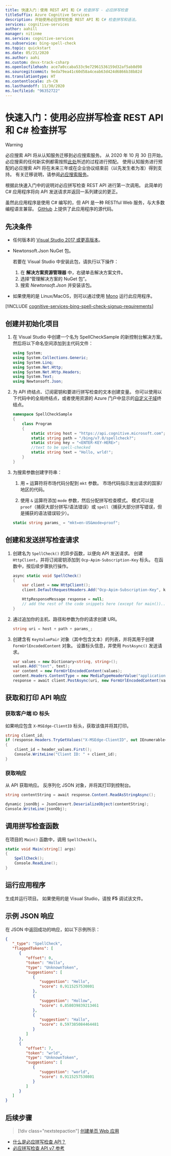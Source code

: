 ```yaml
---
title: 快速入门：使用 REST API 和 C# 检查拼写 - 必应拼写检查
titleSuffix: Azure Cognitive Services
description: 开始使用必应拼写检查 REST API 和 C# 检查拼写和语法。
services: cognitive-services
author: aahill
manager: nitinme
ms.service: cognitive-services
ms.subservice: bing-spell-check
ms.topic: quickstart
ms.date: 05/21/2020
ms.author: aahi
ms.custom: devx-track-csharp
ms.openlocfilehash: ace7a0ccaba533c9e72961536159d32af5ab8d98
ms.sourcegitcommit: 9eda79ea41c60d58a4ceab63d424d6866b38b82d
ms.translationtype: HT
ms.contentlocale: zh-CN
ms.lasthandoff: 11/30/2020
ms.locfileid: "96352722"
---
```

# <a name="quickstart-check-spelling-with-the-bing-spell-check-rest-api-and-c"></a>快速入门：使用必应拼写检查 REST API 和 C# 检查拼写

> [!WARNING]
> 必应搜索 API 将从认知服务迁移到必应搜索服务。 从 2020 年 10 月 30 日开始，必应搜索的任何新实例都需按照[此处](/bing/search-apis/bing-web-search/create-bing-search-service-resource)所述的过程进行预配。
> 使用认知服务进行预配的必应搜索 API 将在未来三年或在企业协议结束前（以先发生者为准）得到支持。
> 有关迁移说明，请参阅[必应搜索服务](/bing/search-apis/bing-web-search/create-bing-search-service-resource)。

根据此快速入门中的说明对必应拼写检查 REST API 进行第一次调用。 此简单的 C# 应用程序将向 API 发送请求并返回一系列建议的更正。 

虽然此应用程序是使用 C# 编写的，但 API 是一种 RESTful Web 服务，与大多数编程语言兼容。 [GitHub](https://github.com/Azure-Samples/cognitive-services-REST-api-samples/blob/master/dotnet/Search/BingAutosuggestv7.cs) 上提供了此应用程序的源代码。

## <a name="prerequisites"></a>先决条件

* 任何版本的 [Visual Studio 2017 或更高版本](https://www.visualstudio.com/downloads/)。
* Newtonsoft.Json NuGet 包。 
     
   若要在 Visual Studio 中安装此包，请执行以下操作：

     1. 在 **解决方案资源管理器** 中，右键单击解决方案文件。
     1. 选择“管理解决方案的 NuGet 包”。
     1. 搜索 *Newtonsoft.Json* 并安装该包。

* 如果使用的是 Linux/MacOS，则可以通过使用 [Mono](https://www.mono-project.com/) 运行此应用程序。

[!INCLUDE [cognitive-services-bing-spell-check-signup-requirements](../../../../includes/cognitive-services-bing-spell-check-signup-requirements.md)]

## <a name="create-and-initialize-a-project"></a>创建并初始化项目

1. 在 Visual Studio 中创建一个名为 SpellCheckSample 的新控制台解决方案。 然后将以下命名空间添加到主代码文件：
    
    ```csharp
    using System;
    using System.Collections.Generic;
    using System.Linq;
    using System.Net.Http;
    using System.Net.Http.Headers;
    using System.Text;
    using Newtonsoft.Json;
    ```

2. 为 API 终结点、订阅密钥和要进行拼写检查的文本创建变量。 你可以使用以下代码中的全局终结点，或者使用资源的 Azure 门户中显示的[自定义子域](../../../cognitive-services/cognitive-services-custom-subdomains.md)终结点。

    ```csharp
    namespace SpellCheckSample
    {
        class Program
        {
            static string host = "https://api.cognitive.microsoft.com";
            static string path = "/bing/v7.0/spellcheck?";
            static string key = "<ENTER-KEY-HERE>";
            //text to be spell-checked
            static string text = "Hollo, wrld!";
        }
    }
    ```

3. 为搜索参数创建字符串： 

   1. 用 `=` 运算符将市场代码分配到 `mkt` 参数。 市场代码指示发出请求的国家/地区的代码。 

   1. 使用 `&` 运算符添加 `mode` 参数，然后分配拼写检查模式。 模式可以是 `proof`（捕获大部分拼写/语法错误）或 `spell`（捕获大部分拼写错误，但是捕获的语法错误较少）。
    
    ```csharp
    static string params_ = "mkt=en-US&mode=proof";
    ```

## <a name="create-and-send-a-spell-check-request"></a>创建和发送拼写检查请求

1. 创建名为 `SpellCheck()` 的异步函数，以便向 API 发送请求。 创建 `HttpClient`，并将订阅密钥添加到 `Ocp-Apim-Subscription-Key` 标头。 在函数中，按后续步骤执行操作。

    ```csharp
    async static void SpellCheck()
    {
        var client = new HttpClient();
        client.DefaultRequestHeaders.Add("Ocp-Apim-Subscription-Key", key);

        HttpResponseMessage response = null;
        // add the rest of the code snippets here (except for main())...
    }
    ```

2. 通过追加你的主机、路径和参数为你的请求创建 URI。
    
    ```csharp
    string uri = host + path + params_;
    ```

3. 创建含有 `KeyValuePair` 对象（其中包含文本）的列表，并将其用于创建 `FormUrlEncodedContent` 对象。 设置标头信息，并使用 `PostAsync()` 发送请求。

    ```csharp
    var values = new Dictionary<string, string>();
    values.Add("text", text);
    var content = new FormUrlEncodedContent(values);
    content.Headers.ContentType = new MediaTypeHeaderValue("application/x-www-form-urlencoded");
    response = await client.PostAsync(uri, new FormUrlEncodedContent(values));
    ```

## <a name="get-and-print-the-api-response"></a>获取和打印 API 响应

### <a name="get-the-client-id-header"></a>获取客户端 ID 标头

如果响应包含 `X-MSEdge-ClientID` 标头，获取该值并将其打印。

``` csharp
string client_id;
if (response.Headers.TryGetValues("X-MSEdge-ClientID", out IEnumerable<string> header_values))
{
    client_id = header_values.First();
    Console.WriteLine("Client ID: " + client_id);
}
```

### <a name="get-the-response"></a>获取响应

从 API 获取响应。 反序列化 JSON 对象，并将其打印到控制台。

```csharp
string contentString = await response.Content.ReadAsStringAsync();

dynamic jsonObj = JsonConvert.DeserializeObject(contentString);
Console.WriteLine(jsonObj);
```

## <a name="call-the-spell-check-function"></a>调用拼写检查函数

在项目的 `Main()` 函数中，调用 `SpellCheck()`。

```csharp
static void Main(string[] args)
{
    SpellCheck();
    Console.ReadLine();
}
```

## <a name="run-the-application"></a>运行应用程序

生成并运行项目。 如果使用的是 Visual Studio，请按 **F5** 调试该文件。

## <a name="example-json-response"></a>示例 JSON 响应

在 JSON 中返回成功的响应，如以下示例所示： 

```json
{
   "_type": "SpellCheck",
   "flaggedTokens": [
      {
         "offset": 0,
         "token": "Hollo",
         "type": "UnknownToken",
         "suggestions": [
            {
               "suggestion": "Hello",
               "score": 0.9115257530801
            },
            {
               "suggestion": "Hollow",
               "score": 0.858039839213461
            },
            {
               "suggestion": "Hallo",
               "score": 0.597385084464481
            }
         ]
      },
      {
         "offset": 7,
         "token": "wrld",
         "type": "UnknownToken",
         "suggestions": [
            {
               "suggestion": "world",
               "score": 0.9115257530801
            }
         ]
      }
   ]
}
```

## <a name="next-steps"></a>后续步骤

> [!div class="nextstepaction"]
> [创建单页 Web 应用](../tutorials/spellcheck.md)

- [什么是必应拼写检查 API？](../overview.md)
- [必应拼写检查 API v7 参考](/rest/api/cognitiveservices-bingsearch/bing-spell-check-api-v7-reference)